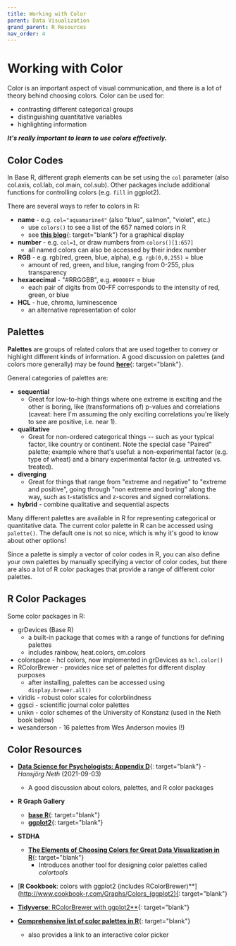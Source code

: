 ```yaml
---
title: Working with Color
parent: Data Visualization
grand_parent: R Resources
nav_order: 4
---
```


# Working with Color

Color is an important aspect of visual communication, and there is a lot of theory behind choosing colors. Color can be used for:

+ contrasting different categorical groups
+ distinguishing quantitative variables
+ highlighting information

***It's really important to learn to use colors effectively.***


## Color Codes

In Base R, different graph elements can be set using the `col` parameter (also col.axis, col.lab, col.main, col.sub). Other packages include additional functions for controlling colors (e.g. `fill` in ggplot2).

There are several ways to refer to colors in R:

  + **name** - e.g. `col="aquamarine4"` (also "blue", salmon", "violet", etc.)
    - use `colors()` to see a list of the 657 named colors in R
    - see [**this blog**](https://www.datanovia.com/en/blog/awesome-list-of-657-r-color-names/){: target="blank"} for a graphical display
  + **number** - e.g. `col=1`, or draw numbers from `colors()[1:657]`
    - all named colors can also be accessed by their index number
  + **RGB** - e.g. rgb(red, green, blue, alpha), e.g. `rgb(0,0,255)` = blue
    - amount of red, green, and blue, ranging from 0-255, plus transparency
  + **hexacecimal** - "#RRGGBB", e.g. `#0000FF` = blue
    - each pair of digits from 00-FF corresponds to the intensity of red, green, or blue
  + **HCL** - hue, chroma, luminescence
    - an alternative representation of color


## Palettes

**Palettes** are groups of related colors that are used together to convey or highlight different kinds of information. A good discussion on palettes (and colors more generally) may be found [**here**](https://bookdown.org/hneth/ds4psy/D-1-apx-colors-intro.html){: target="blank"}.

General categories of palettes are:

+ **sequential**
  - Great for low-to-high things where one extreme is exciting and the other is boring, like (transformations of) p-values and correlations (caveat: here I'm assuming the only exciting correlations you're likely to see are positive, i.e. near 1).
+ **qualitative**
  - Great for non-ordered categorical things -- such as your typical factor, like country or continent. Note the special case "Paired" palette; example where that's useful: a non-experimental factor (e.g. type of wheat) and a binary experimental factor (e.g. untreated vs. treated).
+ **diverging**
  - Great for things that range from "extreme and negative" to "extreme and positive", going through "non extreme and boring" along the way, such as t-statistics and z-scores and signed correlations.
+ **hybrid** - combine qualitative and sequential aspects

Many different palettes are available in R for representing categorical or quantitative data. The current color palette in R can be accessed using `palette()`. The default one is not so nice, which is why it's good to know about other options!

Since a palette is simply a vector of color codes in R, you can also define your own palettes by manually specifying a vector of color codes, but there are also a lot of R color packages that provide a range of different color palettes.


## R Color Packages

Some color packages in R:

+ grDevices (Base R)
  - a built-in package that comes with a range of functions for defining palettes
  - includes rainbow, heat.colors, cm.colors
+ colorspace - hcl colors, now implemented in grDevices as `hcl.color()`
+ RColorBrewer - provides nice set of palettes for different display purposes
  - after installing, palettes can be accessed using `display.brewer.all()`
+ viridis - robust color scales for colorblindness
+ ggsci - scientific journal color palettes
+ unikn - color schemes of the University of Konstanz (used in the Neth book below)
+ wesanderson - 16 palettes from Wes Anderson movies (!)



## Color Resources

+ [**Data Science for Psychologists: Appendix D**](https://bookdown.org/hneth/ds4psy/D-apx-colors.html){: target="blank"} - _Hansjörg Neth_ (2021-09-03)
  - A good discussion about colors, palettes, and R color packages

+ **R Graph Gallery**
  + [**base R**](https://www.r-graph-gallery.com/colors.html){: target="blank"}
  + [**ggplot2**](https://www.r-graph-gallery.com/ggplot2-color.html){: target="blank"}
+ **STDHA**
  + [**The Elements of Choosing Colors for Great Data Visualization in R**](http://www.sthda.com/english/wiki/the-elements-of-choosing-colors-for-great-data-visualization-in-r){: target="blank"}
    - Introduces another tool for designing color palettes called *colortools*
+ [**R Cookbook**: colors with ggplot2 (includes RColorBrewer)**](http://www.cookbook-r.com/Graphs/Colors_(ggplot2){: target="blank"}
+ [**Tidyverse**: RColorBrewer with ggplot2**](https://ggplot2.tidyverse.org/reference/scale_brewer.html){: target="blank"}
+ [**Comprehensive list of color palettes in R**](https://github.com/EmilHvitfeldt/r-color-palettes){: target="blank"}
  - also provides a link to an interactive color picker
